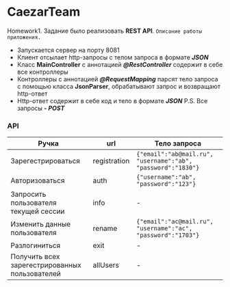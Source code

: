 # CaezarTeam 

Homework1.
Задание было реализовать **REST API**.
`Описание работы приложения.`



  - Запускается сервер на порту 8081
  - Клиент отсылает http-запросы с телом запроса в формате ***JSON***
  - Класс **MainController** с аннотацией ***@RestController*** содержит в себе все контроллеры
  - Контроллеры с аннотацией ***@RequestMapping*** парсят тело запроса с помощью класса **JsonParser**, обрабатывают запрос и возвращают http-ответ
  - Http-ответ содержит в себе код и тело в формате ***JSON***
P.S.  Все запросы ***- POST***

### API

| Ручка | url | Тело запроса |
| ------ | ------ | ------ |
| Зарегестрироваться | registration | ```{"email":"ab@mail.ru", "username":"ab", "password":"1830"}```
| Авторизоваться | auth | ```{"username":"ab", "password":"123"}```
| Запросить пользователя текущей сессии | info | -
| Изменить данные пользователя | rename | ```{"email":"ac@mail.ru", "username":"ac", "password":"1703"}```
| Разлогиниться | exit | -
| Получить всех зарегестрированных пользователей | allUsers | -


